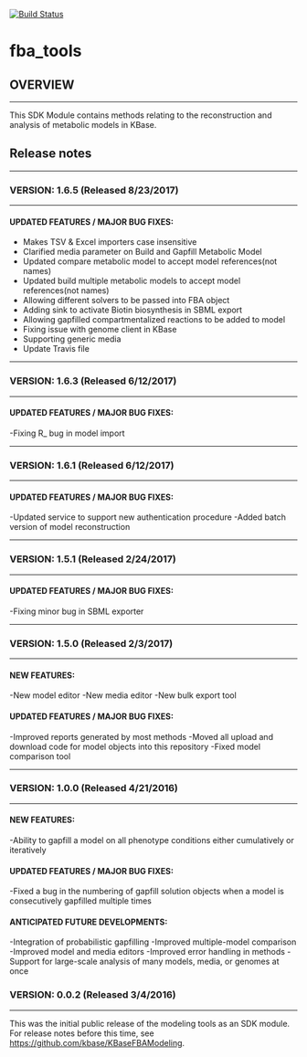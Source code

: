 [![Build Status](https://travis-ci.org/chenry/fba_tools.svg?branch=master)](https://travis-ci.org/chenry/fba_tools)

# fba_tools

## OVERVIEW
-----------------------------------------
This SDK Module contains methods relating to the reconstruction and analysis of metabolic models in KBase.

## Release notes
------------------------------------------
### VERSION: 1.6.5 (Released 8/23/2017)
------------------------------------------
#### UPDATED FEATURES / MAJOR BUG FIXES:
- Makes TSV & Excel importers case insensitive
- Clarified media parameter on Build and Gapfill Metabolic Model
- Updated compare metabolic model to accept model references(not names)
- Updated build multiple metabolic models to accept model references(not names)
- Allowing different solvers to be passed into FBA object
- Adding sink to activate Biotin biosynthesis in SBML export
- Allowing gapfilled compartmentalized reactions to be added to model
- Fixing issue with genome client in KBase
- Supporting generic media
- Update Travis file

------------------------------------------
### VERSION: 1.6.3 (Released 6/12/2017)
------------------------------------------
#### UPDATED FEATURES / MAJOR BUG FIXES:
-Fixing R_ bug in model import

------------------------------------------
### VERSION: 1.6.1 (Released 6/12/2017)
------------------------------------------
#### UPDATED FEATURES / MAJOR BUG FIXES:
-Updated service to support new authentication procedure
-Added batch version of model reconstruction 

------------------------------------------
### VERSION: 1.5.1 (Released 2/24/2017)
------------------------------------------
#### UPDATED FEATURES / MAJOR BUG FIXES:
-Fixing minor bug in SBML exporter

------------------------------------------
### VERSION: 1.5.0 (Released 2/3/2017)
------------------------------------------
#### NEW FEATURES:
-New model editor
-New media editor
-New bulk export tool

#### UPDATED FEATURES / MAJOR BUG FIXES:
-Improved reports generated by most methods
-Moved all upload and download code for model objects into this repository
-Fixed model comparison tool

------------------------------------------
### VERSION: 1.0.0 (Released 4/21/2016)
------------------------------------------
#### NEW FEATURES:
-Ability to gapfill a model on all phenotype conditions either cumulatively or iteratively

#### UPDATED FEATURES / MAJOR BUG FIXES:
-Fixed a bug in the numbering of gapfill solution objects when a model is consecutively gapfilled multiple times

#### ANTICIPATED FUTURE DEVELOPMENTS:
-Integration of probabilistic gapfilling
-Improved multiple-model comparison
-Improved model and media editors
-Improved error handling in methods
-Support for large-scale analysis of many models, media, or genomes at once

### VERSION: 0.0.2 (Released 3/4/2016)
------------------------------------------
This was the initial public release of the modeling tools as an SDK module. For release notes before this time, see https://github.com/kbase/KBaseFBAModeling.